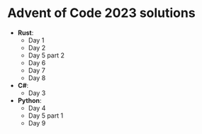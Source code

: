 # Advent of Code 2023 solutions
* **Rust**:
    * Day 1
    * Day 2
    * Day 5 part 2
    * Day 6
    * Day 7
    * Day 8
* **C#**:
    * Day 3
* **Python**:
    * Day 4
    * Day 5 part 1
    * Day 9
